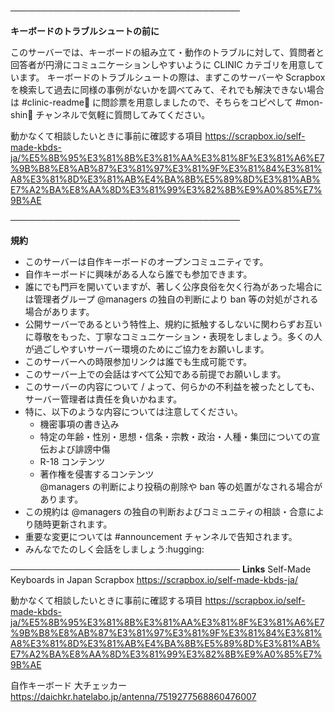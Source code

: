 ─────────────────────────────────────

**キーボードのトラブルシュートの前に**

このサーバーでは、キーボードの組み立て・動作のトラブルに対して、質問者と回答者が円滑にコミュニケーションしやすいように CLINIC カテゴリを用意しています。 キーボードのトラブルシュートの際は、まずこのサーバーや Scrapbox を検索して過去に同様の事例がないかを調べてみて、それでも解決できない場合は #clinic-readme🔰 に問診票を用意しましたので、そちらをコピペして #mon-shin🔰 チャンネルで気軽に質問してみてください。

動かなくて相談したいときに事前に確認する項目
https://scrapbox.io/self-made-kbds-ja/%E5%8B%95%E3%81%8B%E3%81%AA%E3%81%8F%E3%81%A6%E7%9B%B8%E8%AB%87%E3%81%97%E3%81%9F%E3%81%84%E3%81%A8%E3%81%8D%E3%81%AB%E4%BA%8B%E5%89%8D%E3%81%AB%E7%A2%BA%E8%AA%8D%E3%81%99%E3%82%8B%E9%A0%85%E7%9B%AE

─────────────────────────────────────

**規約**

- このサーバーは自作キーボードのオープンコミュニティです。
- 自作キーボードに興味がある人なら誰でも参加できます。
- 誰にでも門戸を開いていますが、著しく公序良俗を欠く行為があった場合には管理者グループ @managers の独自の判断により ban 等の対処がされる場合があります。
- 公開サーバーであるという特性上、規約に抵触するしないに関わらずお互いに尊敬をもった、丁寧なコミュニケーション・表現をしましょう。多くの人が過ごしやすいサーバー環境のためにご協力をお願いします。
- このサーバーへの時限参加リンクは誰でも生成可能です。
- このサーバー上での会話はすべて公知である前提でお願いします。
- このサーバーの内容について / よって、何らかの不利益を被ったとしても、サーバー管理者は責任を負いかねます。
- 特に、以下のような内容については注意してください。
  - 機密事項の書き込み
  - 特定の年齢・性別・思想・信条・宗教・政治・人種・集団についての宣伝および誹謗中傷
  - R-18 コンテンツ
  - 著作権を侵害するコンテンツ  
 @managers の判断により投稿の削除や ban 等の処置がなされる場合があります。
- この規約は @managers の独自の判断およびコミュニティの相談・合意により随時更新されます。
- 重要な変更については #announcement チャンネルで告知されます。
- みんなでたのしく会話をしましょう:hugging:

─────────────────────────────────────
**Links**
Self-Made Keyboards in Japan Scrapbox
https://scrapbox.io/self-made-kbds-ja/  

動かなくて相談したいときに事前に確認する項目
https://scrapbox.io/self-made-kbds-ja/%E5%8B%95%E3%81%8B%E3%81%AA%E3%81%8F%E3%81%A6%E7%9B%B8%E8%AB%87%E3%81%97%E3%81%9F%E3%81%84%E3%81%A8%E3%81%8D%E3%81%AB%E4%BA%8B%E5%89%8D%E3%81%AB%E7%A2%BA%E8%AA%8D%E3%81%99%E3%82%8B%E9%A0%85%E7%9B%AE

自作キーボード 大チェッカー
https://daichkr.hatelabo.jp/antenna/7519277568860476007
